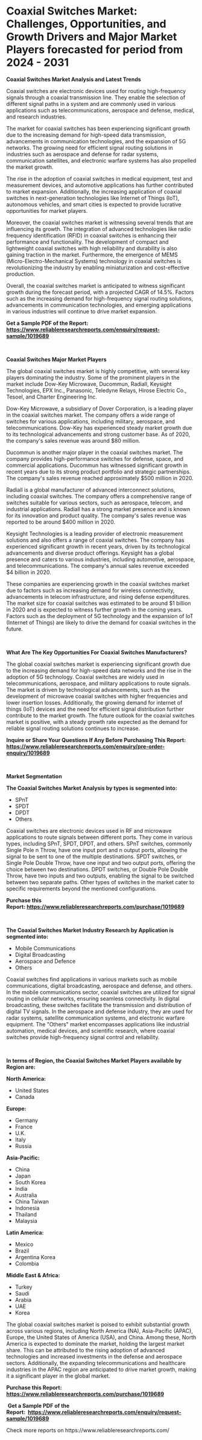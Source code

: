 <p><h1>Coaxial Switches Market: Challenges, Opportunities, and Growth Drivers and Major Market Players forecasted for period from 2024 - 2031</h1></p><p><strong>Coaxial Switches Market Analysis and Latest Trends</strong></p>
<p><p>Coaxial switches are electronic devices used for routing high-frequency signals through a coaxial transmission line. They enable the selection of different signal paths in a system and are commonly used in various applications such as telecommunications, aerospace and defense, medical, and research industries.</p><p>The market for coaxial switches has been experiencing significant growth due to the increasing demand for high-speed data transmission, advancements in communication technologies, and the expansion of 5G networks. The growing need for efficient signal routing solutions in industries such as aerospace and defense for radar systems, communication satellites, and electronic warfare systems has also propelled the market growth.</p><p>The rise in the adoption of coaxial switches in medical equipment, test and measurement devices, and automotive applications has further contributed to market expansion. Additionally, the increasing application of coaxial switches in next-generation technologies like Internet of Things (IoT), autonomous vehicles, and smart cities is expected to provide lucrative opportunities for market players.</p><p>Moreover, the coaxial switches market is witnessing several trends that are influencing its growth. The integration of advanced technologies like radio frequency identification (RFID) in coaxial switches is enhancing their performance and functionality. The development of compact and lightweight coaxial switches with high reliability and durability is also gaining traction in the market. Furthermore, the emergence of MEMS (Micro-Electro-Mechanical Systems) technology in coaxial switches is revolutionizing the industry by enabling miniaturization and cost-effective production.</p><p>Overall, the coaxial switches market is anticipated to witness significant growth during the forecast period, with a projected CAGR of 14.5%. Factors such as the increasing demand for high-frequency signal routing solutions, advancements in communication technologies, and emerging applications in various industries will continue to drive market expansion.</p></p>
<p><strong>Get a Sample PDF of the Report:&nbsp; <a href="https://www.reliableresearchreports.com/enquiry/request-sample/1019689">https://www.reliableresearchreports.com/enquiry/request-sample/1019689</a></strong></p>
<p>&nbsp;</p>
<p><strong>Coaxial Switches Major Market Players</strong></p>
<p><p>The global coaxial switches market is highly competitive, with several key players dominating the industry. Some of the prominent players in the market include Dow-Key Microwave, Ducommun, Radiall, Keysight Technologies, EPX Inc., Panasonic, Teledyne Relays, Hirose Electric Co., Tesoel, and Charter Engineering Inc.</p><p>Dow-Key Microwave, a subsidiary of Dover Corporation, is a leading player in the coaxial switches market. The company offers a wide range of switches for various applications, including military, aerospace, and telecommunications. Dow-Key has experienced steady market growth due to its technological advancements and strong customer base. As of 2020, the company's sales revenue was around $80 million.</p><p>Ducommun is another major player in the coaxial switches market. The company provides high-performance switches for defense, space, and commercial applications. Ducommun has witnessed significant growth in recent years due to its strong product portfolio and strategic partnerships. The company's sales revenue reached approximately $500 million in 2020.</p><p>Radiall is a global manufacturer of advanced interconnect solutions, including coaxial switches. The company offers a comprehensive range of switches suitable for various sectors, such as aerospace, telecom, and industrial applications. Radiall has a strong market presence and is known for its innovation and product quality. The company's sales revenue was reported to be around $400 million in 2020.</p><p>Keysight Technologies is a leading provider of electronic measurement solutions and also offers a range of coaxial switches. The company has experienced significant growth in recent years, driven by its technological advancements and diverse product offerings. Keysight has a global presence and caters to various industries, including automotive, aerospace, and telecommunications. The company's annual sales revenue exceeded $4 billion in 2020.</p><p>These companies are experiencing growth in the coaxial switches market due to factors such as increasing demand for wireless connectivity, advancements in telecom infrastructure, and rising defense expenditures. The market size for coaxial switches was estimated to be around $1 billion in 2020 and is expected to witness further growth in the coming years. Factors such as the deployment of 5G technology and the expansion of IoT (Internet of Things) are likely to drive the demand for coaxial switches in the future.</p></p>
<p>&nbsp;</p>
<p><strong>What Are The Key Opportunities For Coaxial Switches Manufacturers?</strong></p>
<p><p>The global coaxial switches market is experiencing significant growth due to the increasing demand for high-speed data networks and the rise in the adoption of 5G technology. Coaxial switches are widely used in telecommunications, aerospace, and military applications to route signals. The market is driven by technological advancements, such as the development of microwave coaxial switches with higher frequencies and lower insertion losses. Additionally, the growing demand for internet of things (IoT) devices and the need for efficient signal distribution further contribute to the market growth. The future outlook for the coaxial switches market is positive, with a steady growth rate expected as the demand for reliable signal routing solutions continues to increase.</p></p>
<p><strong>Inquire or Share Your Questions If Any Before Purchasing This Report: <a href="https://www.reliableresearchreports.com/enquiry/pre-order-enquiry/1019689">https://www.reliableresearchreports.com/enquiry/pre-order-enquiry/1019689</a></strong></p>
<p>&nbsp;</p>
<p><strong>Market Segmentation</strong></p>
<p><strong>The Coaxial Switches Market Analysis by types is segmented into:</strong></p>
<p><ul><li>SPnT</li><li>SPDT</li><li>DPDT</li><li>Others</li></ul></p>
<p><p>Coaxial switches are electronic devices used in RF and microwave applications to route signals between different ports. They come in various types, including SPnT, SPDT, DPDT, and others. SPnT switches, commonly Single Pole n Throw, have one input port and n output ports, allowing the signal to be sent to one of the multiple destinations. SPDT switches, or Single Pole Double Throw, have one input and two output ports, offering the choice between two destinations. DPDT switches, or Double Pole Double Throw, have two inputs and two outputs, enabling the signal to be switched between two separate paths. Other types of switches in the market cater to specific requirements beyond the mentioned configurations.</p></p>
<p><strong>Purchase this Report:&nbsp;<a href="https://www.reliableresearchreports.com/purchase/1019689">https://www.reliableresearchreports.com/purchase/1019689</a></strong></p>
<p>&nbsp;</p>
<p><strong>The Coaxial Switches Market Industry Research by Application is segmented into:</strong></p>
<p><ul><li>Mobile Communications</li><li>Digital Broadcasting</li><li>Aerospace and Defence</li><li>Others</li></ul></p>
<p><p>Coaxial switches find applications in various markets such as mobile communications, digital broadcasting, aerospace and defense, and others. In the mobile communications sector, coaxial switches are utilized for signal routing in cellular networks, ensuring seamless connectivity. In digital broadcasting, these switches facilitate the transmission and distribution of digital TV signals. In the aerospace and defense industry, they are used for radar systems, satellite communication systems, and electronic warfare equipment. The "Others" market encompasses applications like industrial automation, medical devices, and scientific research, where coaxial switches provide high-frequency signal control and reliability.</p></p>
<p>&nbsp;</p>
<p><strong>In terms of Region, the Coaxial Switches Market Players available by Region are:</strong></p>
<p>
    <p> <strong> North America: </strong>
        <ul>
            <li>United States</li>
            <li>Canada</li>
        </ul>
        </p> 
    <p> <strong> Europe: </strong>
        <ul>
            <li>Germany</li>
            <li>France</li>
            <li>U.K.</li>
            <li>Italy</li>
            <li>Russia</li>
        </ul>
        </p> 
    <p> <strong> Asia-Pacific: </strong>
        <ul>
            <li>China</li>
            <li>Japan</li>
            <li>South Korea</li>
            <li>India</li>
            <li>Australia</li>
            <li>China Taiwan</li>
            <li>Indonesia</li>
            <li>Thailand</li>
            <li>Malaysia</li>
        </ul>
        </p> 
    <p> <strong> Latin America: </strong>
        <ul>
            <li>Mexico</li>
            <li>Brazil</li>
            <li>Argentina Korea</li>
            <li>Colombia</li>
        </ul>
        </p> 
    <p> <strong> Middle East & Africa: </strong>
        <ul>
            <li>Turkey</li>
            <li>Saudi</li>
            <li>Arabia</li>
            <li>UAE</li>
            <li>Korea</li>
        </ul>
    </p>
    </p>
<p><p>The global coaxial switches market is poised to exhibit substantial growth across various regions, including North America (NA), Asia-Pacific (APAC), Europe, the United States of America (USA), and China. Among these, North America is expected to dominate the market, holding the largest market share. This can be attributed to the rising adoption of advanced technologies and increased investments in the defense and aerospace sectors. Additionally, the expanding telecommunications and healthcare industries in the APAC region are anticipated to drive market growth, making it a significant player in the global market.</p></p>
<p><strong>Purchase this Report: <a href="https://www.reliableresearchreports.com/purchase/1019689">https://www.reliableresearchreports.com/purchase/1019689</a></strong></p>
<p>&nbsp;<strong>Get a Sample PDF of the Report:&nbsp;&nbsp;<a href="https://www.reliableresearchreports.com/enquiry/request-sample/1019689">https://www.reliableresearchreports.com/enquiry/request-sample/1019689</a></strong></p>
<p><strong></strong></p>
<p>Check more reports on https://www.reliableresearchreports.com/</p>